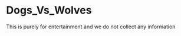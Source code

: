Dogs_Vs_Wolves
==============
This is purely for entertainment and we do not collect any information
